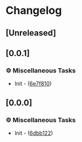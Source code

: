 # Changelog

## [Unreleased]

## [0.0.1]

### ⚙️ Miscellaneous Tasks

- Init - ([6e7f810](https://github.com/takula-tech/nita-obel/commit/6e7f810d11a27a7c2e69dd70ea6cdbb689015f09))


## [0.0.0]

### ⚙️ Miscellaneous Tasks

- Init - ([6dbb122](https://github.com/takula-tech/nita-obel/commit/6dbb12263e981bede0c0eee30e9f3ce35edf5658))
